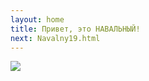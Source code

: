 ```yaml
---
layout: home
title: Привет, это НАВАЛЬНЫЙ!
next: Navalny19.html
---
```


[![](https://shabbat.lamourism.com/Wonderland/Rabbit17.jpg)](https://moses.lamourism.com/mossad/gay17.jpg)
